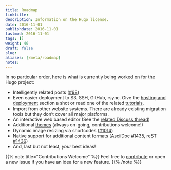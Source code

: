 ```yaml
---
title: Roadmap
linktitle:
description: Information on the Hugo license.
date: 2016-11-01
publishdate: 2016-11-01
lastmod: 2016-11-01
tags: []
weight: 40
draft: false
slug:
aliases: [/meta/roadmap]
notes:
---
```


In no particular order, here is what is currently being worked on for the Hugo project:

* Intelligently related posts ([#98][])
* Even easier deployment to S3, SSH, GitHub, rsync. Give the [hosting and deployment][] section a shot or read one of the related [tutorials][].
* Import from other website systems. There are already existing migration tools but they don’t cover all major platforms.
* An interactive web based editor (See the [related Discuss thread][])
* Additional [themes][] (always on-going, contributions welcome!)
* Dynamic image resizing via shortcodes ([#1014][])
* Native support for additional content formats (AsciiDoc [#1435][], reST [#1436][])
* And, last but not least, *your* best ideas!

{{% note title="Contributions Welcome" %}}
Feel free to [contribute](/tutorials/how-to-contribute-to-hugo/) or open a new issue if you have an idea for a new feature.
{{% /note %}}

[#98]: https://github.com/spf13/hugo/issues/98
[#1014]: https://github.com/spf13/hugo/issues/1014
[#1435]: https://github.com/spf13/hugo/issues/1435
[#1436]: https://github.com/spf13/hugo/issues/1436
[hosting and deployment]: /hosting-and-deployment/
[related Discuss thread]: https://discuss.gohugo.io/t/web-based-editor/155
[themes]: /themes
[tutorials]: /tutorials